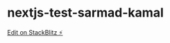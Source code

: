 # nextjs-test-sarmad-kamal

[Edit on StackBlitz ⚡️](https://stackblitz.com/edit/github-fbudyo-l5dqcw)